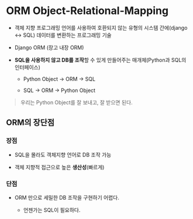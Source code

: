 # ORM Object-Relational-Mapping

- 객체 지향 프로그래밍 언어를 사용하여 호환되지 않는 유형의 시스템 간에(django <-> SQL) 데이터를 변환하는 프로그래밍 기술

- Django ORM (장고 내장 ORM)

- **SQL을 사용하지 않고 DB를 조작**할 수 있게 만들어주는 매개체(Python과 SQL의 인터페이스)

    - Python Object -> ORM -> SQL

    - SQL -> ORM -> Python Object

> 우리는 Python Object를 잘 보내고, 잘 받으면 된다.

## ORM의 장단점

### 장점

- SQL을 몰라도 객체지향 언어로 DB 조작 가능

- 객체 지향적 접근으로 높은 **생산성**(빠르게)

### 단점

- ORM 만으로 세밀한 DB 조작을 구현하기 어렵다.

    - 언젠가는 SQL이 필요하다.